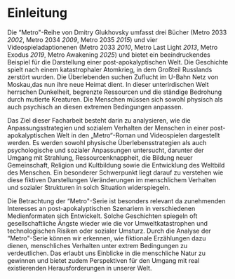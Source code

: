 # Einleitung

 Die “Metro"-Reihe von Dmitry Glukhovsky umfasst drei Bücher (Metro 2033 *2002*,   Metro 2034 *2009*,  Metro 2035 *2015*) und vier Videospieladaptionenen (Metro 2033 *2010*, Metro Last Light *2013*, Metro Exodus *2019*, Metro Awakening *2025*) und bietet ein beeindruckendes Beispiel für die Darstellung einer post-apokalyptischen Welt. Die Geschichte spielt nach einem katastrophaler Atomkrieg, in dem Großteil Russlands zerstört wurden. Die Überlebenden suchen Zuflucht im U-Bahn Netz von Moskau,das nun ihre neue Heimat dient. In dieser unterirdischen Welt herrschen Dunkelheit, begrenzte Ressourcen und die ständige Bedrohung durch mutierte Kreaturen. Die Menschen müssen sich sowohl physisch als auch psychisch an diesen extremen Bedingungen anpassen.  

Das Ziel dieser Facharbeit besteht darin zu analysieren, wie die Anpassungsstrategien und sozialem Verhalten der Menschen in einer post-apokalyptischen Welt in den „Metro“-Roman und Videospielen dargestellt werden.  Es werden sowohl physische Überlebensstrategien als auch psychologische und sozialer Anpassungen untersucht,  darunter der Umgang mit Strahlung, Ressourcenknappheit, die Bildung neuer Gemeinschaft,  Religion und Kultbildung sowie die Entwicklung des Weltbild des Menschen.  Ein besonderer Schwerpunkt liegt darauf zu verstehen wie diese fiktiven Darstellungen Veränderungen im menschlichem Verhalten und sozialer Strukturen in solch Situation widerspiegeln.  

Die Betrachtung der “Metro"-Serie ist besonders relevant da zunehmenden Interesses an post-apokalyptischen Szenariern in verschiedenen Medienformaten sich Entwickelt. Solche Geschichten spiegeln oft gesellschaftliche Ängste wieder wie die vor Umweltkatastrophen und technologischen Risiken oder sozialer Umsturz. Durch die Analyse der “Metro"-Serie können wir erkennen, wie fiktionale Erzählungen dazu dienen, menschliches Verhalten unter extrem Bedingungen zu verdeutlichen. Das erlaubt uns Einblicke in die menschliche Natur zu gewinnen und bietet zudem Perspektiven für den Umgang mit real existierenden Herausforderungen in unserer Welt.  